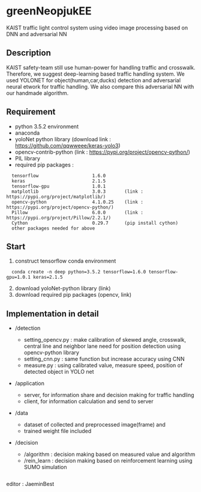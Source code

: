 # greenNeopjukEE

KAIST traffic light control system using video image processing based on DNN and adversarial NN


Description
-----------
KAIST safety-team still use human-power for handling traffic and crosswalk. Therefore, we suggest deep-learning based traffic handling system.
We used YOLONET for object(human,car,ducks) detection and adversarial neural etwork for traffic handling. We also compare this adversarial NN with our handmade algorithm.


Requirement
-----------
- python 3.5.2 environment
- anaconda
- yoloNet python library (download link : https://github.com/qqwweee/keras-yolo3)
- opencv-contrib-python (link : https://pypi.org/project/opencv-python/)
- PIL library 
- required pip packages :
```
  tensorflow                    1.6.0
  keras                         2.1.5
  tensorflow-gpu                1.0.1
  matplotlib                    3.0.3       (link : https://pypi.org/project/matplotlib/)
  opencv-python                 4.1.0.25    (link : https://pypi.org/project/opencv-python/)
  Pillow                        6.0.0       (link : https://pypi.org/project/Pillow/2.2.1/)
  Cython                        0.29.7      (pip install cython)
  other packages needed for above
```


Start
-----
1. construct tensorflow conda environment 
```
  conda create -n deep python=3.5.2 tensorflow=1.6.0 tensorflow-gpu=1.0.1 keras=2.1.5
```
2. download yoloNet-python library (link)
3. download required pip packages (opencv, link)


Implementation in detail
------------------------
- /detection
  - setting_opencv.py : make calibration of skewed angle, crosswalk, central line and neighbor lane need for position detection using opencv-python library
  - setting_cnn.py : same function but increase accuracy using CNN
  - measure.py : using calibrated value, measure speed, position of detected object in YOLO net  

- /application

  - server, for information share and decision making for traffic handling
  - client, for information calculation and send to server


- /data

  - dataset of collected and preprocessed image(frame) and 
  - trained weight file included


- /decision
  - /algorithm : decision making based on measured value and algorithm
  - /rein_learn : decision making based on reinforcement learning using SUMO simulation

```

```
editor : JaeminBest